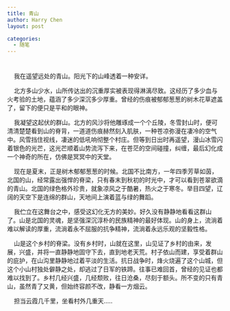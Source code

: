 ```yaml
---
title: 青山
author: Harry Chen
layout: post

categories:
  - 随笔
---
```

# 

    我在遥望远处的青山。阳光下的山峰透着一种安详。

    北方多山少水，山所传达出的沉重厚实被表现得淋漓尽致。这经历了多少血与火考验的土地，蕴涵了多少深沉多少厚重。曾经的伤痕被郁郁葱葱的树木花草遮盖了，留下的便只是平和的眼神。

    我凝望这起伏的群山。北方的风沙将他雕琢成一个个丘陵，冬雪封山时，便可清清楚楚看到山的脊背，一道道伤痕赫然刻入肌肤，一种苍凉弥漫在凄冷的空气中。风雪挡住视线，凄迷的低吼响彻整个村庄。但等到日出时再遥望，漫山冰雪闪着银色的光芒，这光芒顺着山势流泻下来，在苍茫的空间碰撞，纠缠，最后幻化成一个神奇的所在，仿佛是冥冥中的天堂。

    现在是夏末，正是树木郁郁葱葱的时候。北国不比南方，一年四季芳草如茵，北国的山，经常露出强悍的脊梁，只有春末到秋初的时光中，才可以看到苍翠欲滴的青山。北国的绿色格外珍贵，就象凉风之于酷暑，热火之于寒冬。举目四望，辽阔的天空下是连绵的群山，天地间上演着蓝与绿的舞蹈。

    我伫立在这舞台之中，感受这幻化无方的美妙。好久没有静静地看看这群山了。山是北国的灵魂，是坚强深沉淳朴的民族精神的最好体现。山的身上，流淌着难以解读的厚重，流淌着永不屈服的抗争精神，流淌着永远乐观的坚毅性格。

    山是这个乡村的脊梁。没有乡村时，山就在这里，山见证了乡村的由来，发展，兴盛，并将一直静静地固守下去，直到地老天荒。村子依山而建，享受着群山的庇护，在山沟里静静地过着平淡的生活。抗日战争时，烽火烧遍了这个山城，但这个小山村独处僻静之处，却逃过了日军的铁蹄。往事已难回首，曾经的见证也都难以找到了。乡村几经兴盛，几经颓败，往日沧桑，尽刻于额头。所不变的只有青山，虽然青了又黄，但始终容颜不改，静看一方烟云。

    担当云霞几千里，坐看村外几重天…..
